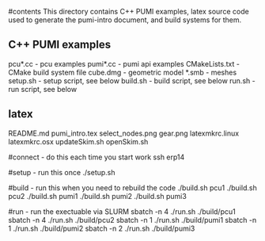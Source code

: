 #contents
This directory contains C++ PUMI examples, latex source code used to generate
the pumi-intro document, and build systems for them.

## C++ PUMI examples
pcu*.cc - pcu examples
pumi*.cc - pumi api examples
CMakeLists.txt - CMake build system file
cube.dmg - geometric model
*.smb - meshes
setup.sh - setup script, see below
build.sh - build script, see below
run.sh - run script, see below

## latex
README.md
pumi_intro.tex
select_nodes.png
gear.png
latexmkrc.linux
latexmkrc.osx
updateSkim.sh
openSkim.sh

#connect - do this each time you start work
ssh erp14

#setup - run this once
./setup.sh

#build - run this when you need to rebuild the code
./build.sh pcu1
./build.sh pcu2
./build.sh pumi1
./build.sh pumi2
./build.sh pumi3

#run - run the exectuable via SLURM
sbatch -n 4 ./run.sh ./build/pcu1
sbatch -n 4 ./run.sh ./build/pcu2
sbatch -n 1 ./run.sh ./build/pumi1
sbatch -n 1 ./run.sh ./build/pumi2
sbatch -n 2 ./run.sh ./build/pumi3

